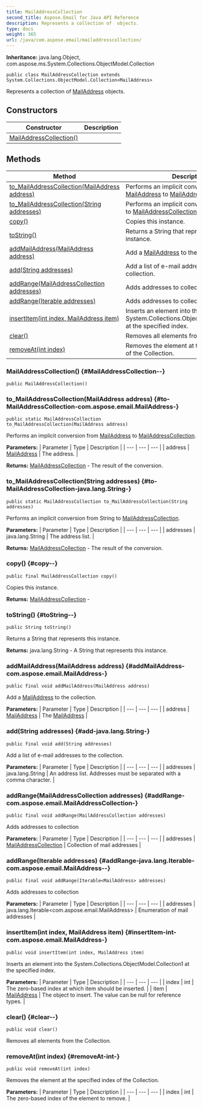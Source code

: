 ```yaml
---
title: MailAddressCollection
second_title: Aspose.Email for Java API Reference
description: Represents a collection of  objects.
type: docs
weight: 365
url: /java/com.aspose.email/mailaddresscollection/
---
```

**Inheritance:**
java.lang.Object, com.aspose.ms.System.Collections.ObjectModel.Collection
```
public class MailAddressCollection extends System.Collections.ObjectModel.Collection<MailAddress>
```

Represents a collection of [MailAddress](../../com.aspose.email/mailaddress) objects.
## Constructors

| Constructor | Description |
| --- | --- |
| [MailAddressCollection()](#MailAddressCollection--) |  |
## Methods

| Method | Description |
| --- | --- |
| [to_MailAddressCollection(MailAddress address)](#to-MailAddressCollection-com.aspose.email.MailAddress-) | Performs an implicit conversion from [MailAddress](../../com.aspose.email/mailaddress) to [MailAddressCollection](../../com.aspose.email/mailaddresscollection). |
| [to_MailAddressCollection(String addresses)](#to-MailAddressCollection-java.lang.String-) | Performs an implicit conversion from String to [MailAddressCollection](../../com.aspose.email/mailaddresscollection). |
| [copy()](#copy--) | Copies this instance. |
| [toString()](#toString--) | Returns a String that represents this instance. |
| [addMailAddress(MailAddress address)](#addMailAddress-com.aspose.email.MailAddress-) | Add a [MailAddress](../../com.aspose.email/mailaddress) to the collection. |
| [add(String addresses)](#add-java.lang.String-) | Add a list of e-mail addresses to the collection. |
| [addRange(MailAddressCollection addresses)](#addRange-com.aspose.email.MailAddressCollection-) | Adds addresses to collection |
| [addRange(Iterable<MailAddress> addresses)](#addRange-java.lang.Iterable-com.aspose.email.MailAddress--) | Adds addresses to collection |
| [insertItem(int index, MailAddress item)](#insertItem-int-com.aspose.email.MailAddress-) | Inserts an element into the  System.Collections.ObjectModel.Collection1  at the specified index. |
| [clear()](#clear--) | Removes all elements from the Collection. |
| [removeAt(int index)](#removeAt-int-) | Removes the element at the specified index of the Collection. |
### MailAddressCollection() {#MailAddressCollection--}
```
public MailAddressCollection()
```


### to_MailAddressCollection(MailAddress address) {#to-MailAddressCollection-com.aspose.email.MailAddress-}
```
public static MailAddressCollection to_MailAddressCollection(MailAddress address)
```


Performs an implicit conversion from [MailAddress](../../com.aspose.email/mailaddress) to [MailAddressCollection](../../com.aspose.email/mailaddresscollection).

**Parameters:**
| Parameter | Type | Description |
| --- | --- | --- |
| address | [MailAddress](../../com.aspose.email/mailaddress) | The address. |

**Returns:**
[MailAddressCollection](../../com.aspose.email/mailaddresscollection) - The result of the conversion.
### to_MailAddressCollection(String addresses) {#to-MailAddressCollection-java.lang.String-}
```
public static MailAddressCollection to_MailAddressCollection(String addresses)
```


Performs an implicit conversion from String to [MailAddressCollection](../../com.aspose.email/mailaddresscollection).

**Parameters:**
| Parameter | Type | Description |
| --- | --- | --- |
| addresses | java.lang.String | The address list. |

**Returns:**
[MailAddressCollection](../../com.aspose.email/mailaddresscollection) - The result of the conversion.
### copy() {#copy--}
```
public final MailAddressCollection copy()
```


Copies this instance.

**Returns:**
[MailAddressCollection](../../com.aspose.email/mailaddresscollection) - 
### toString() {#toString--}
```
public String toString()
```


Returns a String that represents this instance.

**Returns:**
java.lang.String - A String that represents this instance.
### addMailAddress(MailAddress address) {#addMailAddress-com.aspose.email.MailAddress-}
```
public final void addMailAddress(MailAddress address)
```


Add a [MailAddress](../../com.aspose.email/mailaddress) to the collection.

**Parameters:**
| Parameter | Type | Description |
| --- | --- | --- |
| address | [MailAddress](../../com.aspose.email/mailaddress) | The [MailAddress](../../com.aspose.email/mailaddress) |

### add(String addresses) {#add-java.lang.String-}
```
public final void add(String addresses)
```


Add a list of e-mail addresses to the collection.

**Parameters:**
| Parameter | Type | Description |
| --- | --- | --- |
| addresses | java.lang.String | An address list. Addresses must be separated with a comma character. |

### addRange(MailAddressCollection addresses) {#addRange-com.aspose.email.MailAddressCollection-}
```
public final void addRange(MailAddressCollection addresses)
```


Adds addresses to collection

**Parameters:**
| Parameter | Type | Description |
| --- | --- | --- |
| addresses | [MailAddressCollection](../../com.aspose.email/mailaddresscollection) | Collection of mail addresses |

### addRange(Iterable<MailAddress> addresses) {#addRange-java.lang.Iterable-com.aspose.email.MailAddress--}
```
public final void addRange(Iterable<MailAddress> addresses)
```


Adds addresses to collection

**Parameters:**
| Parameter | Type | Description |
| --- | --- | --- |
| addresses | java.lang.Iterable<com.aspose.email.MailAddress> | Enumeration of mail addresses |

### insertItem(int index, MailAddress item) {#insertItem-int-com.aspose.email.MailAddress-}
```
public void insertItem(int index, MailAddress item)
```


Inserts an element into the  System.Collections.ObjectModel.Collection1  at the specified index.

**Parameters:**
| Parameter | Type | Description |
| --- | --- | --- |
| index | int | The zero-based index at which  item  should be inserted. |
| item | [MailAddress](../../com.aspose.email/mailaddress) | The object to insert. The value can be null for reference types. |

### clear() {#clear--}
```
public void clear()
```


Removes all elements from the Collection.

### removeAt(int index) {#removeAt-int-}
```
public void removeAt(int index)
```


Removes the element at the specified index of the Collection.

**Parameters:**
| Parameter | Type | Description |
| --- | --- | --- |
| index | int | The zero-based index of the element to remove. |


